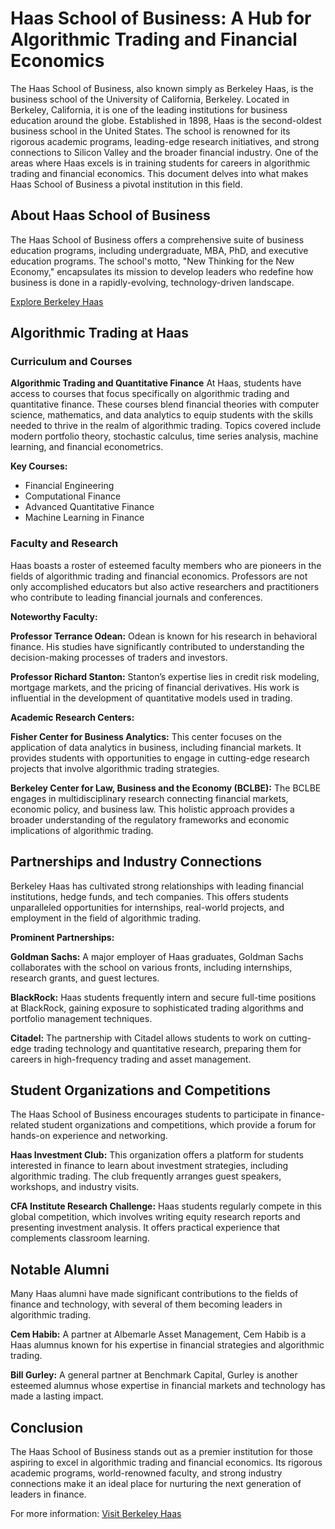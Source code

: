 # Haas School of Business: A Hub for Algorithmic Trading and Financial Economics

The Haas School of Business, also known simply as Berkeley Haas, is the business school of the University of California, Berkeley. Located in Berkeley, California, it is one of the leading institutions for business education around the globe. Established in 1898, Haas is the second-oldest business school in the United States. The school is renowned for its rigorous academic programs, leading-edge research initiatives, and strong connections to Silicon Valley and the broader financial industry. One of the areas where Haas excels is in training students for careers in algorithmic trading and financial economics. This document delves into what makes Haas School of Business a pivotal institution in this field.

## About Haas School of Business

The Haas School of Business offers a comprehensive suite of business education programs, including undergraduate, MBA, PhD, and executive education programs. The school's motto, "New Thinking for the New Economy," encapsulates its mission to develop leaders who redefine how business is done in a rapidly-evolving, technology-driven landscape.

[Explore Berkeley Haas](https://haas.berkeley.edu/)

## Algorithmic Trading at Haas

### Curriculum and Courses

**Algorithmic Trading and Quantitative Finance**
At Haas, students have access to courses that focus specifically on algorithmic trading and quantitative finance. These courses blend financial theories with computer science, mathematics, and data analytics to equip students with the skills needed to thrive in the realm of algorithmic trading. Topics covered include modern portfolio theory, stochastic calculus, time series analysis, machine learning, and financial econometrics.

**Key Courses:**
- Financial Engineering
- Computational Finance
- Advanced Quantitative Finance
- Machine Learning in Finance

### Faculty and Research

Haas boasts a roster of esteemed faculty members who are pioneers in the fields of algorithmic trading and financial economics. Professors are not only accomplished educators but also active researchers and practitioners who contribute to leading financial journals and conferences.

**Noteworthy Faculty:**

**Professor Terrance Odean:**
Odean is known for his research in behavioral finance. His studies have significantly contributed to understanding the decision-making processes of traders and investors.

**Professor Richard Stanton:**
Stanton’s expertise lies in credit risk modeling, mortgage markets, and the pricing of financial derivatives. His work is influential in the development of quantitative models used in trading.

**Academic Research Centers:**

**Fisher Center for Business Analytics:**
This center focuses on the application of data analytics in business, including financial markets. It provides students with opportunities to engage in cutting-edge research projects that involve algorithmic trading strategies.

**Berkeley Center for Law, Business and the Economy (BCLBE):**
The BCLBE engages in multidisciplinary research connecting financial markets, economic policy, and business law. This holistic approach provides a broader understanding of the regulatory frameworks and economic implications of algorithmic trading.

## Partnerships and Industry Connections

Berkeley Haas has cultivated strong relationships with leading financial institutions, hedge funds, and tech companies. This offers students unparalleled opportunities for internships, real-world projects, and employment in the field of algorithmic trading.

**Prominent Partnerships:**

**Goldman Sachs:**
A major employer of Haas graduates, Goldman Sachs collaborates with the school on various fronts, including internships, research grants, and guest lectures.

**BlackRock:**
Haas students frequently intern and secure full-time positions at BlackRock, gaining exposure to sophisticated trading algorithms and portfolio management techniques.

**Citadel:**
The partnership with Citadel allows students to work on cutting-edge trading technology and quantitative research, preparing them for careers in high-frequency trading and asset management.

## Student Organizations and Competitions

The Haas School of Business encourages students to participate in finance-related student organizations and competitions, which provide a forum for hands-on experience and networking.

**Haas Investment Club:**
This organization offers a platform for students interested in finance to learn about investment strategies, including algorithmic trading. The club frequently arranges guest speakers, workshops, and industry visits.

**CFA Institute Research Challenge:**
Haas students regularly compete in this global competition, which involves writing equity research reports and presenting investment analysis. It offers practical experience that complements classroom learning.

## Notable Alumni

Many Haas alumni have made significant contributions to the fields of finance and technology, with several of them becoming leaders in algorithmic trading.

**Cem Habib:**
A partner at Albemarle Asset Management, Cem Habib is a Haas alumnus known for his expertise in financial strategies and algorithmic trading.

**Bill Gurley:**
A general partner at Benchmark Capital, Gurley is another esteemed alumnus whose expertise in financial markets and technology has made a lasting impact.

## Conclusion

The Haas School of Business stands out as a premier institution for those aspiring to excel in algorithmic trading and financial economics. Its rigorous academic programs, world-renowned faculty, and strong industry connections make it an ideal place for nurturing the next generation of leaders in finance.

For more information:
[Visit Berkeley Haas](https://haas.berkeley.edu/)